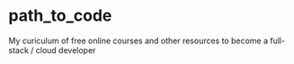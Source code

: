 # path_to_code
My curiculum of free online courses and other resources to become a full-stack / cloud developer
